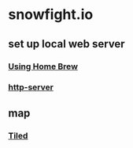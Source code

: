 # snowfight.io
## set up local web server
### [Using Home Brew](https://www.git-tower.com/blog/apache-on-macos/)
### [http-server](https://www.npmjs.com/package/http-server)
## map
### [Tiled]()

